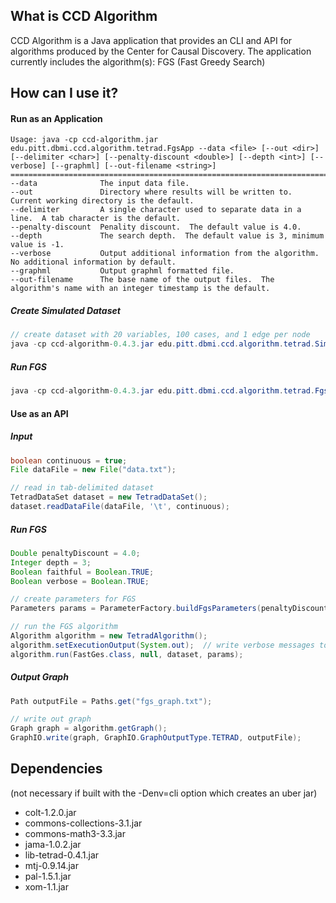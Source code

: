 ## What is CCD Algorithm

CCD Algorithm is a Java application that provides an CLI and API for algorithms produced by the Center for Causal Discovery.  The application currently includes the algorithm(s):  FGS (Fast Greedy Search)


## How can I use it?

#### Run as an Application

```
Usage: java -cp ccd-algorithm.jar edu.pitt.dbmi.ccd.algorithm.tetrad.FgsApp --data <file> [--out <dir>] [--delimiter <char>] [--penalty-discount <double>] [--depth <int>] [--verbose] [--graphml] [--out-filename <string>]
================================================================================
--data            	The input data file.
--out             	Directory where results will be written to.  Current working directory is the default.
--delimiter       	A single character used to separate data in a line.  A tab character is the default.
--penalty-discount	Penality discount.  The default value is 4.0.
--depth           	The search depth.  The default value is 3, minimum value is -1.
--verbose         	Output additional information from the algorithm.  No additional information by default.
--graphml         	Output graphml formatted file.
--out-filename    	The base name of the output files.  The algorithm's name with an integer timestamp is the default.
```

##### Create Simulated Dataset
```java
// create dataset with 20 variables, 100 cases, and 1 edge per node
java -cp ccd-algorithm-0.4.3.jar edu.pitt.dbmi.ccd.algorithm.tetrad.SimulateDataApp --var 20 --case 100 --edge 1 --out output/
```

##### Run FGS
```java
java -cp ccd-algorithm-0.4.3.jar edu.pitt.dbmi.ccd.algorithm.tetrad.FgsApp --data data.txt --delimiter $'\t' --penalty-discount 4.0 --depth 3 --verbose --out output/
```

#### Use as an API

##### Input
```java
boolean continuous = true;
File dataFile = new File("data.txt");

// read in tab-delimited dataset
TetradDataSet dataset = new TetradDataSet();
dataset.readDataFile(dataFile, '\t', continuous);
```

##### Run FGS
```java
Double penaltyDiscount = 4.0;
Integer depth = 3;
Boolean faithful = Boolean.TRUE;
Boolean verbose = Boolean.TRUE;

// create parameters for FGS
Parameters params = ParameterFactory.buildFgsParameters(penaltyDiscount, depth, faithful, verbose);

// run the FGS algorithm
Algorithm algorithm = new TetradAlgorithm();
algorithm.setExecutionOutput(System.out);  // write verbose messages to standard out
algorithm.run(FastGes.class, null, dataset, params);

```

##### Output Graph
```java
Path outputFile = Paths.get("fgs_graph.txt");

// write out graph
Graph graph = algorithm.getGraph();
GraphIO.write(graph, GraphIO.GraphOutputType.TETRAD, outputFile);
```


## Dependencies
(not necessary if built with the -Denv=cli option which creates an uber jar)
* colt-1.2.0.jar
* commons-collections-3.1.jar
* commons-math3-3.3.jar
* jama-1.0.2.jar
* lib-tetrad-0.4.1.jar
* mtj-0.9.14.jar
* pal-1.5.1.jar
* xom-1.1.jar
